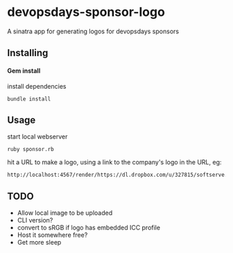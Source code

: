 devopsdays-sponsor-logo
========
A sinatra app for generating logos for devopsdays sponsors


Installing
-------------------

#### Gem install

install dependencies

    bundle install

Usage
---------------

start local webserver
    
    ruby sponsor.rb

hit a URL to make a logo, using a link to the company's logo in the URL, eg:

    http://localhost:4567/render/https://dl.dropbox.com/u/327815/softserve.png
    

TODO
-----

  * Allow local image to be uploaded
  * CLI version?
  * convert to sRGB if logo has embedded ICC profile
  * Host it somewhere free?
  * Get more sleep

